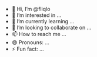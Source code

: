 - 👋 Hi, I’m @fliqlo
- 👀 I’m interested in ...
- 🌱 I’m currently learning ...
- 💞️ I’m looking to collaborate on ...
- 📫 How to reach me ...
- 😄 Pronouns: ...
- ⚡ Fun fact: ...

<!---
fliqlo/fliqlo is a ✨ special ✨ repository because its `README.md` (this file) appears on your GitHub profile.
You can click the Preview link to take a look at your changes.
--->
